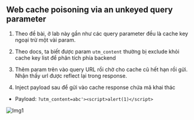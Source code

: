 ## Web cache poisoning via an unkeyed query parameter

1. Theo đề bài, ở lab này gần như các query parameter đều là cache key ngoại trừ một vài param.

2. Theo docs, ta biết được param `utm_content` thường bị exclude khỏi cache key list để phân tích phía backend

3. Thêm param trên vào query URL rồi chờ cho cache cũ hết hạn rồi gửi. Nhận thấy url được reflect lại trong response.

4. Inject payload sau để gửi vào cache response chứa mã khai thác
- Payload: ``?utm_content=abc'><script>alert(1)</script>``

![Img1](\asset/../img/done.png)